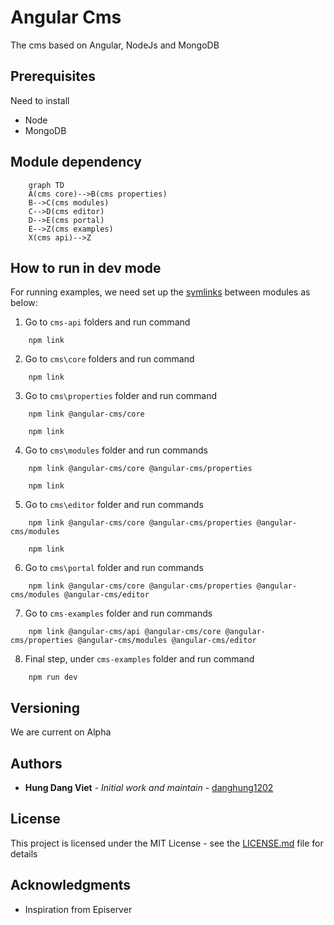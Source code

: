 # Angular Cms

The cms based on Angular, NodeJs and MongoDB

## Prerequisites
Need to install
* Node
* MongoDB

## Module dependency

```mermaid
    graph TD
    A(cms core)-->B(cms properties)
    B-->C(cms modules)
    C-->D(cms editor)
    D-->E(cms portal)
    E-->Z(cms examples)
    X(cms api)-->Z

```

## How to run in dev mode

For running examples, we need set up the [symlinks](https://docs.npmjs.com/cli/link.html) between modules as below:

1. Go to `cms-api` folders and run command 
```
    npm link
``` 
2. Go to `cms\core` folders and run command 
```
    npm link
```

3. Go to `cms\properties` folder and run command 
``` 
    npm link @angular-cms/core

    npm link
```  
4. Go to `cms\modules` folder and run commands 

```
    npm link @angular-cms/core @angular-cms/properties

    npm link
```
5. Go to `cms\editor` folder and run commands

```
    npm link @angular-cms/core @angular-cms/properties @angular-cms/modules
    
    npm link
```
6. Go to `cms\portal` folder and run commands

```
    npm link @angular-cms/core @angular-cms/properties @angular-cms/modules @angular-cms/editor
```

7. Go to `cms-examples` folder and run commands

```
    npm link @angular-cms/api @angular-cms/core @angular-cms/properties @angular-cms/modules @angular-cms/editor
```
8. Final step, under `cms-examples` folder and run command
```
    npm run dev
```

## Versioning

We are current on Alpha

## Authors

* **Hung Dang Viet** - *Initial work and maintain* - [danghung1202](https://github.com/danghung1202)


## License

This project is licensed under the MIT License - see the [LICENSE.md](LICENSE.md) file for details

## Acknowledgments

* Inspiration from Episerver

